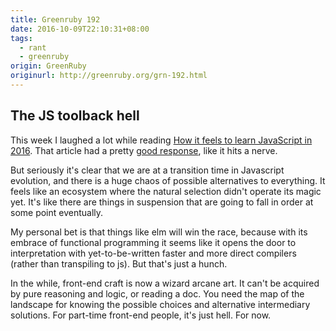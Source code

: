 ```yaml
---
title: Greenruby 192
date: 2016-10-09T22:10:31+08:00
tags:
  - rant
  - greenruby
origin: GreenRuby
originurl: http://greenruby.org/grn-192.html
---
```

## The JS toolback hell

This week I laughed a lot while reading [How it feels to learn JavaScript in
2016][js2016]. That article had a pretty [good response][gas], like it hits a
nerve.

But seriously it's clear that we are at a transition time in Javascript
evolution, and there is a huge chaos of possible alternatives to everything.
It feels like an ecosystem where the natural selection didn't operate its
magic yet. It's like there are things in suspension that are going to fall in
order at some point eventually.

My personal bet is that things like elm will win the race, because with its
embrace of functional programming it seems like it opens the door to
interpretation with yet-to-be-written faster and more direct compilers (rather
than transpiling to js). But that's just a hunch.

In the while, front-end craft is now a wizard arcane art. It can't be acquired
by pure reasoning and logic, or reading a doc. You need the map of the
landscape for knowing the possible choices and alternative intermediary
solutions. For part-time front-end people, it's just hell. For now.

[js2016]: https://hackernoon.com/how-it-feels-to-learn-javascript-in-2016-d3a717dd577f#.pl6hx94d3
[gas]: http://www.macwright.org/2016/10/04/everything-is-fine-with-javascript.html 
